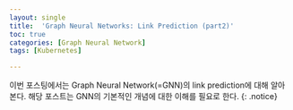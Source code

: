 ```yaml
---
layout: single
title:  'Graph Neural Networks: Link Prediction (part2)'
toc: true
categories: [Graph Neural Network]
tags: [Kubernetes]

---
```


이번 포스팅에서는 Graph Neural Network(=GNN)의 link prediction에 대해 알아본다. 해당 포스트는 GNN의 기본적인 개념에 대한 이해를 필요로 한다.
{: .notice}